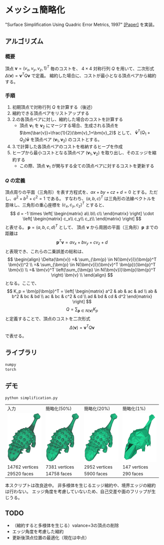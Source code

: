 # メッシュ簡略化
"Surface Simplification Using Quadric Error Metrics, 1997" [[Paper]](http://www.cs.cmu.edu/~garland/Papers/quadrics.pdf) を実装。

## アルゴリズム

### 概要
頂点 $\bm{v}=(v_x, v_y, v_z, 1)^T$ 毎のコストを、 $4\times4$ 対称行列 $Q$ を用いて、二次形式 $\Delta(\bm{v})=\bm{v}^T Q \bm{v}$ で定義。
縮約した場合に、コストが最小となる頂点ペアから縮約する。

### 手順
1. 初期頂点で対称行列 $Q$ を計算する（後述）
2. 縮約できる頂点ペアをリストアップする
3. 2.の各頂点ペアに対し、縮約した場合のコストを計算する
   - 頂点 $\bm{v}_1$ を $\bm{v}_2$ にマージする場合、生成される頂点を $\bm{\bar{v}}=\frac{1}{2}(\bm{v}_1+\bm{v}_2)$ として、
   $\bm{\bar{v}}^T (Q_1+Q_2) \bm{\bar{v}}$ を頂点ペア $(\bm{v}_1, \bm{v}_2)$ のコストとする。
4. 3.で計算した各頂点ペアのコストを格納するヒープを作成
5. ヒープから最小コストとなる頂点ペア $(\bm{v}_1, \bm{v}_2)$ を取り出し、そのエッジを縮約する
   - この際、頂点 $\bm{v}_1$ が関与する全ての頂点ペアに対するコストを更新する
  
### $Q$ の定義

頂点周りの平面（三角形）を表す方程式を、$ax+by+cz+d=0$ とする。ただし、$a^2+b^2+c^2=1$ である。
すなわち、$(a, b, c)^T$ は三角形の法線ベクトルを意味し、三角形の重心座標を $(c_x, c_y, c_z)^T$ とすると、
$$ d = -1 \times
\left[ 
\begin{matrix}
a\\
b\\
c\\
\end{matrix}
\right]
\cdot
\left[ 
\begin{matrix}
c_x\\
c_y\\
c_z\\
\end{matrix}
\right]
$$
と表せる。
$\bm{p}=(a,b,c,d)^T$ として、
頂点 $\bm{v}$ から周囲の平面（三角形）$\bm{p}$ までの距離は
$$
\bm{p}^T \bm{v} = a v_x+ b v_y + c v_z + d
$$
と表現でき、これらの二乗誤差の総和は、
$$
\begin{align}
\Delta(\bm{v}) =& \sum_{\bm{p} \in N(\bm{v})}(\bm{p}^T \bm{v})^2 \\
=& \sum_{\bm{p} \in N(\bm{v})}(\bm{v}^T \bm{p})(\bm{p}^T \bm{v}) \\
=& \bm{v}^T \left(\sum_{\bm{p} \in N(\bm{v})}\bm{p}\bm{p}^T \right) \bm{v} \\
\end{align}
$$
となる。ここで、
$$ K_p = \bm{p}\bm{p}^T =
\left[
\begin{matrix} 
a^2 & ab & ac & ad \\ 
ab & b^2 & bc & bd \\
ac & bc & c^2 & cd \\
ad & bd & cd & d^2  
\end{matrix} 
\right]
$$
$$
Q = \sum_{\bm{p} \in N(\bm{v})} K_p
$$
と定義することで、頂点のコストを二次形式
$$\Delta(\bm{v})=\bm{v}^T Q \bm{v}$$
で表せる。

## ライブラリ
```
numpy
torch
```

## デモ

```
python simplification.py
```

<table>
  <tr>
    <td width="24%">入力</td>
    <td width="24%">簡略化(50%)</td>
    <td width="24%">簡略化(20%)</td>
    <td width="24%">簡略化(1%)</td>
  </tr>
  <tr>
    <td width="24%"><img src="docs/original.png" width="100%"/></td>
    <td width="24%"><img src="docs/simp_v1.png" width="100%"/></td>
    <td width="24%"><img src="docs/simp_v2.png" width="100%"/></td>
    <td width="24%"><img src="docs/simp_v4.png" width="100%"/></td>
  </tr>

  <tr>
    <td width="24%">14762 vertices</td>
    <td width="24%">7381 vertices</td>
    <td width="24%">2952 vertices</td>
    <td width="24%">147 vertices</td>
  </tr>
  <tr>
    <td width="24%">29520 faces</td>
    <td width="24%">14758 faces</td>
    <td width="24%">5900 faces</td>
    <td width="24%">290 faces</td>
  </tr>
</table>

本スクリプトは改良途中。
非多様体を生じるエッジ縮約や、境界エッジの縮約は行わない。
エッジ角度を考慮していないため、自己交差や面のフリップが生じうる。

## TODO

- （縮約すると多様体を生じる）valance=3の頂点の削除
- エッジ角度を考慮した縮約
- 更新後頂点位置の最適化（現在は中点）